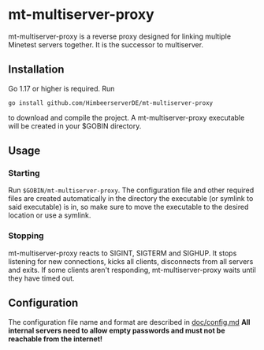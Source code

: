 # mt-multiserver-proxy
mt-multiserver-proxy is a reverse proxy designed for linking
multiple Minetest servers together. It is the successor to multiserver.
## Installation
Go 1.17 or higher is required. Run

`go install github.com/HimbeerserverDE/mt-multiserver-proxy`

to download and compile the project. A mt-multiserver-proxy executable
will be created in your $GOBIN directory.
## Usage
### Starting
Run `$GOBIN/mt-multiserver-proxy`. The configuration file and other required
files are created automatically in the directory the executable
(or symlink to said executable) is in, so make sure to move the
executable to the desired location or use a symlink.
### Stopping
mt-multiserver-proxy reacts to SIGINT, SIGTERM and SIGHUP. It stops listening
for new connections, kicks all clients, disconnects from all servers
and exits. If some clients aren't responding, mt-multiserver-proxy waits until
they have timed out.
## Configuration
The configuration file name and format are described in [doc/config.md](doc/config.md)
**All internal servers need to allow empty passwords and must not be reachable from the internet!**
